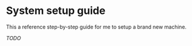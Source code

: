 # System setup guide

This a reference step-by-step guide for me to setup a brand new machine.

_TODO_